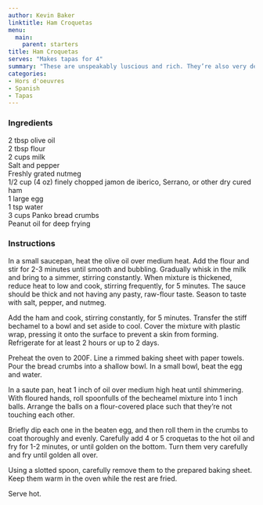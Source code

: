 ```yaml
---
author: Kevin Baker
linktitle: Ham Croquetas
menu:
  main:
    parent: starters
title: Ham Croquetas
serves: "Makes tapas for 4"
summary: "These are unspeakably luscious and rich. They’re also very delicate, and should be served piping hot, so make this little treat for a small crowd of close friends."
categories:
- Hors d'oeuvres
- Spanish
- Tapas
---
```

### Ingredients

<div class="ingredient-list">

2 tbsp olive oil  
2 tbsp flour  
2 cups milk  
Salt and pepper  
Freshly grated nutmeg  
1/2 cup (4 oz) finely chopped jamon de iberico, Serrano, or other dry cured ham  
1 large egg  
1 tsp water  
3 cups Panko bread crumbs  
Peanut oil for deep frying   

</div>

### Instructions
In a small saucepan, heat the olive oil over medium heat. Add the flour and stir for 2-3 minutes until smooth and bubbling. Gradually whisk in the milk and bring to a simmer, stirring constantly. When mixture is thickened, reduce heat to low and cook, stirring frequently, for 5 minutes. The sauce should be thick and not having any pasty, raw-flour taste.  Season to taste with salt, pepper, and nutmeg.

Add the ham and cook, stirring constantly, for 5 minutes. Transfer the stiff bechamel to a bowl and set aside to cool. Cover the mixture with plastic wrap, pressing it onto the surface to prevent a skin from forming. Refrigerate for at least 2 hours or up to 2 days.

Preheat the oven to 200F. Line a rimmed baking sheet with paper towels. Pour the bread crumbs into a shallow bowl.  In a small bowl, beat the egg and water.

In a saute pan, heat 1 inch of oil over medium high heat until shimmering. With floured hands, roll spoonfulls of the becheamel mixture into 1 inch balls. Arrange the balls on a flour-covered place such that they’re not touching each other.

Briefly dip each one in the beaten egg, and then roll them in the crumbs to coat thoroughly and evenly. Carefully add 4 or 5 croquetas to the hot oil and fry for 1-2 minutes, or until golden on the bottom.  Turn them very carefully and fry until golden all over.

Using a slotted spoon, carefully remove them to the prepared baking sheet. Keep them warm in the oven while the rest are fried.

Serve hot.